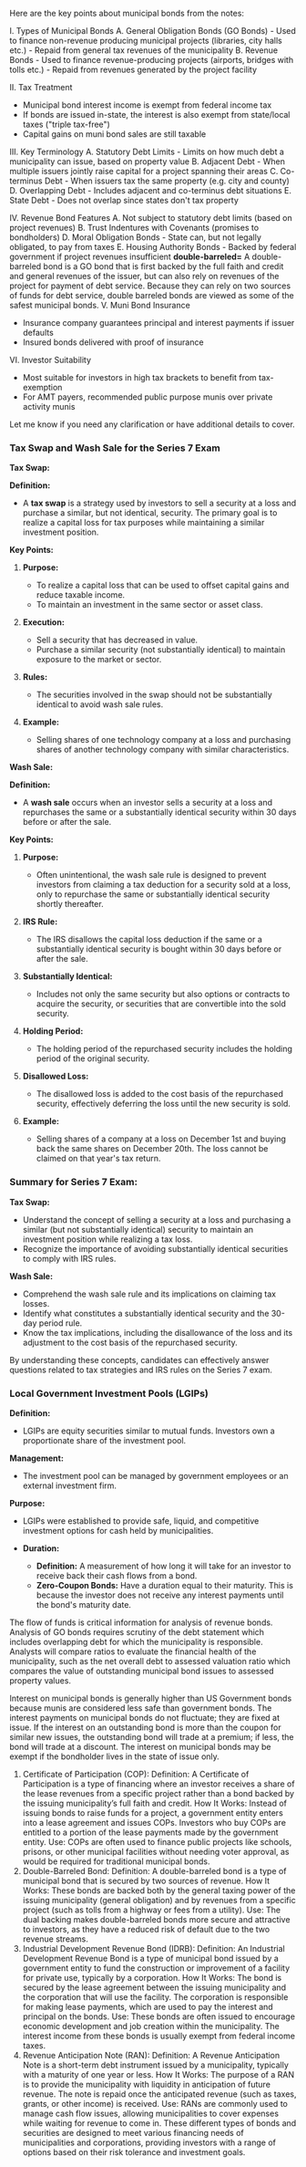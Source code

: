 Here are the key points about municipal bonds from the notes:

I. Types of Municipal Bonds
A. General Obligation Bonds (GO Bonds) - Used to finance non-revenue producing municipal projects (libraries, city halls etc.) - Repaid from general tax revenues of the municipality
B. Revenue Bonds - Used to finance revenue-producing projects (airports, bridges with tolls etc.) - Repaid from revenues generated by the project facility

II. Tax Treatment

- Municipal bond interest income is exempt from federal income tax
- If bonds are issued in-state, the interest is also exempt from state/local taxes ("triple tax-free")
- Capital gains on muni bond sales are still taxable

III. Key Terminology
A. Statutory Debt Limits - Limits on how much debt a municipality can issue, based on property value
B. Adjacent Debt - When multiple issuers jointly raise capital for a project spanning their areas
C. Co-terminus Debt - When issuers tax the same property (e.g. city and county)
D. Overlapping Debt - Includes adjacent and co-terminus debt situations
E. State Debt - Does not overlap since states don't tax property

IV. Revenue Bond Features
A. Not subject to statutory debt limits (based on project revenues)
B. Trust Indentures with Covenants (promises to bondholders)
D. Moral Obligation Bonds - State can, but not legally obligated, to pay from taxes
E. Housing Authority Bonds - Backed by federal government if project revenues insufficient
**double-barreled=**
A double-barreled bond is a GO bond that is first backed by the full faith and credit and general revenues of the issuer, but can also rely on revenues of the project for payment of debt service. Because they can rely on two sources of funds for debt service, double barreled bonds are viewed as some of the safest municipal bonds.
V. Muni Bond Insurance

- Insurance company guarantees principal and interest payments if issuer defaults
- Insured bonds delivered with proof of insurance

VI. Investor Suitability

- Most suitable for investors in high tax brackets to benefit from tax-exemption
- For AMT payers, recommended public purpose munis over private activity munis

Let me know if you need any clarification or have additional details to cover.

### Tax Swap and Wash Sale for the Series 7 Exam

**Tax Swap:**

**Definition:**
- A **tax swap** is a strategy used by investors to sell a security at a loss and purchase a similar, but not identical, security. The primary goal is to realize a capital loss for tax purposes while maintaining a similar investment position.

**Key Points:**
1. **Purpose:**
   - To realize a capital loss that can be used to offset capital gains and reduce taxable income.
   - To maintain an investment in the same sector or asset class.

2. **Execution:**
   - Sell a security that has decreased in value.
   - Purchase a similar security (not substantially identical) to maintain exposure to the market or sector.

3. **Rules:**
   - The securities involved in the swap should not be substantially identical to avoid wash sale rules.

4. **Example:**
   - Selling shares of one technology company at a loss and purchasing shares of another technology company with similar characteristics.

**Wash Sale:**

**Definition:**
- A **wash sale** occurs when an investor sells a security at a loss and repurchases the same or a substantially identical security within 30 days before or after the sale.

**Key Points:**
1. **Purpose:**
   - Often unintentional, the wash sale rule is designed to prevent investors from claiming a tax deduction for a security sold at a loss, only to repurchase the same or substantially identical security shortly thereafter.

2. **IRS Rule:**
   - The IRS disallows the capital loss deduction if the same or a substantially identical security is bought within 30 days before or after the sale.

3. **Substantially Identical:**
   - Includes not only the same security but also options or contracts to acquire the security, or securities that are convertible into the sold security.

4. **Holding Period:**
   - The holding period of the repurchased security includes the holding period of the original security.

5. **Disallowed Loss:**
   - The disallowed loss is added to the cost basis of the repurchased security, effectively deferring the loss until the new security is sold.

6. **Example:**
   - Selling shares of a company at a loss on December 1st and buying back the same shares on December 20th. The loss cannot be claimed on that year's tax return.

### Summary for Series 7 Exam:

**Tax Swap:**
- Understand the concept of selling a security at a loss and purchasing a similar (but not substantially identical) security to maintain an investment position while realizing a tax loss.
- Recognize the importance of avoiding substantially identical securities to comply with IRS rules.

**Wash Sale:**
- Comprehend the wash sale rule and its implications on claiming tax losses.
- Identify what constitutes a substantially identical security and the 30-day period rule.
- Know the tax implications, including the disallowance of the loss and its adjustment to the cost basis of the repurchased security.

By understanding these concepts, candidates can effectively answer questions related to tax strategies and IRS rules on the Series 7 exam.


### Local Government Investment Pools (LGIPs)

**Definition:**
- LGIPs are equity securities similar to mutual funds. Investors own a proportionate share of the investment pool.

**Management:**
- The investment pool can be managed by government employees or an external investment firm.

**Purpose:**
- LGIPs were established to provide safe, liquid, and competitive investment options for cash held by municipalities.


- **Duration:**
  - **Definition:** A measurement of how long it will take for an investor to receive back their cash flows from a bond.
  - **Zero-Coupon Bonds:** Have a duration equal to their maturity. This is because the investor does not receive any interest payments until the bond's maturity date.

The flow of funds is critical information for analysis of revenue bonds. Analysis of GO bonds requires scrutiny of the debt statement which includes overlapping debt for which the municipality is responsible. Analysts will compare ratios to evaluate the financial health of the municipality, such as the net overall debt to assessed valuation ratio which compares the value of outstanding municipal bond issues to assessed property values.

Interest on municipal bonds is generally higher than US Government bonds because munis are considered less safe than government bonds. The interest payments on municipal bonds do not fluctuate; they are fixed at issue. If the interest on an outstanding bond is more than the coupon for similar new issues, the outstanding bond will trade at a premium; if less, the bond will trade at a discount. The interest on municipal bonds may be exempt if the bondholder lives in the state of issue only.

1. Certificate of Participation (COP):
Definition: A Certificate of Participation is a type of financing where an investor receives a share of the lease revenues from a specific project rather than a bond backed by the issuing municipality’s full faith and credit.
How It Works: Instead of issuing bonds to raise funds for a project, a government entity enters into a lease agreement and issues COPs. Investors who buy COPs are entitled to a portion of the lease payments made by the government entity.
Use: COPs are often used to finance public projects like schools, prisons, or other municipal facilities without needing voter approval, as would be required for traditional municipal bonds.
2. Double-Barreled Bond:
Definition: A double-barreled bond is a type of municipal bond that is secured by two sources of revenue.
How It Works: These bonds are backed both by the general taxing power of the issuing municipality (general obligation) and by revenues from a specific project (such as tolls from a highway or fees from a utility).
Use: The dual backing makes double-barreled bonds more secure and attractive to investors, as they have a reduced risk of default due to the two revenue streams.
3. Industrial Development Revenue Bond (IDRB):
Definition: An Industrial Development Revenue Bond is a type of municipal bond issued by a government entity to fund the construction or improvement of a facility for private use, typically by a corporation.
How It Works: The bond is secured by the lease agreement between the issuing municipality and the corporation that will use the facility. The corporation is responsible for making lease payments, which are used to pay the interest and principal on the bonds.
Use: These bonds are often issued to encourage economic development and job creation within the municipality. The interest income from these bonds is usually exempt from federal income taxes.
4. Revenue Anticipation Note (RAN):
Definition: A Revenue Anticipation Note is a short-term debt instrument issued by a municipality, typically with a maturity of one year or less.
How It Works: The purpose of a RAN is to provide the municipality with liquidity in anticipation of future revenue. The note is repaid once the anticipated revenue (such as taxes, grants, or other income) is received.
Use: RANs are commonly used to manage cash flow issues, allowing municipalities to cover expenses while waiting for revenue to come in.
These different types of bonds and securities are designed to meet various financing needs of municipalities and corporations, providing investors with a range of options based on their risk tolerance and investment goals.